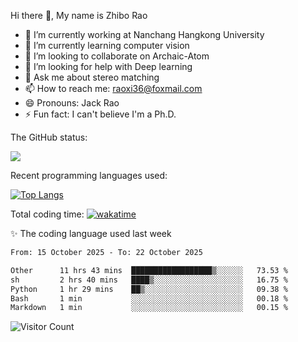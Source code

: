 Hi there 👋, My name is Zhibo Rao
- 🔭 I’m currently working at Nanchang Hangkong University
- 🌱 I’m currently learning computer vision
- 👯 I’m looking to collaborate on Archaic-Atom
- 🤔 I’m looking for help with Deep learning
- 💬 Ask me about stereo matching
- 📫 How to reach me: raoxi36@foxmail.com
- 😄 Pronouns: Jack Rao
- ⚡ Fun fact: I can't believe I'm a Ph.D.

The GitHub status:

![](https://github-readme-stats.vercel.app/api?username=ZhiboRao)

Recent programming languages used:

[![Top Langs](https://github-readme-stats.vercel.app/api/top-langs/?username=ZhiboRao&layout=compact)](https://github.com/anuraghazra/github-readme-stats)

Total coding time: [![wakatime](https://wakatime.com/badge/user/51ec5ec7-4742-4243-9eea-732ade32c0b7.svg)](https://wakatime.com/@51ec5ec7-4742-4243-9eea-732ade32c0b7)

✨ The coding language used last week 
<!--START_SECTION:waka-->

```txt
From: 15 October 2025 - To: 22 October 2025

Other      11 hrs 43 mins  ██████████████████▒░░░░░░   73.53 %
sh         2 hrs 40 mins   ████▒░░░░░░░░░░░░░░░░░░░░   16.75 %
Python     1 hr 29 mins    ██▒░░░░░░░░░░░░░░░░░░░░░░   09.38 %
Bash       1 min           ░░░░░░░░░░░░░░░░░░░░░░░░░   00.18 %
Markdown   1 min           ░░░░░░░░░░░░░░░░░░░░░░░░░   00.15 %
```

<!--END_SECTION:waka-->

![Visitor Count](https://profile-counter.glitch.me/Raohaocheng/count.svg)

